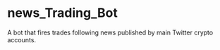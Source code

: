 # news_Trading_Bot
A bot that fires trades following news published by main Twitter crypto accounts.
